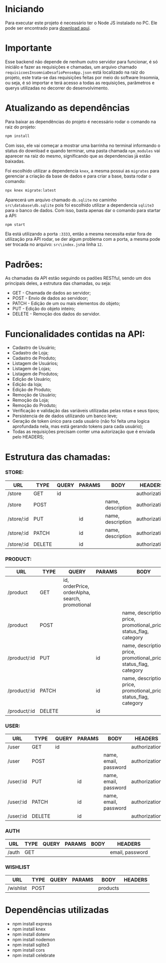 # Iniciando

Para executar este projeto é necessário ter o Node JS instalado no PC. Ele pode ser encontrado para [download aqui](https://nodejs.org/en/).

# Importante

Esse backend não depende de nenhum outro servidor para funcionar, é só iniciálo e fazer as requisições e chamadas, um arquivo chamado ````requisicoesInsomniaDesafioPenseApp.json```` está localizado na raiz do projeto, este trata-se das requisições feitas por meio do software Insomnia, ou seja, é só importar e terá acesso a todas as requisições, parâmetros e querys utilizadas no decorrer do desenvolvimento.

# Atualizando as dependências

Para baixar as dependências do projeto é necessário rodar o comando na raiz do projeto:

```sh
npm install
```
Com isso, ele vai começar a mostrar uma barrinha no terminal informando o status do download e quando terminar, uma pasta chamada ```npm_modules``` vai aparecer na raiz do mesmo, significando que as dependencias já estão baixadas.

Foi escolhido utilizar a dependencia ```knex```, a mesma possui as ```migrates``` para gerenciar a criação da base de dados e para criar a base, basta rodar o comando:
```sh
npx knex migrate:latest
```
Aparecerá um arquivo chamado ```db.sqlite``` no caminho ```src\database\db.sqlite``` pois foi escolhido utilizar a dependencia ```sqlite3``` para o banco de dados. Com isso, basta apenas dar o comando para startar a API:
```sh
npm start
```
Ela está utilizando a porta ```:3333```, então a mesma necessita estar fora de utilização pra API rodar, se der algum problema com a porta, a mesma pode ser trocada no arquivo: ```src\index.js```na linha ```12```.


# Padrões:
As chamadas da API estão seguindo os padões RESTful, sendo um dos principais deles, a estrutura das chamadas, ou seja:
- GET - Chamada de dados ao servidor;
- POST - Envio de dados ao servidoor;
- PATCH - Edição de um ou mais elementos do objeto;
- PUT - Edição do objeto inteiro;
- DELETE - Remoção dos dados do servidor.


# Funcionalidades contidas na API:
- Cadastro de Usuário;
- Cadastro de Loja;
- Cadastro de Produto;
- Listagem de Usuários;
- Listagem de Lojas;
- Listagem de Produtos;
- Edição de Usuário;
- Edição da loja;
- Edição de Produto;
- Remoção de Usuário;
- Remoção da Loja;
- Remoção do Produto;
- Verificação e validação das variáveis utilizadas pelas rotas e seus tipos;
- Persistencia de de dados utilizando um banco leve;
- Geração de token único para cada usuário (não foi feita uma logica aprofundada nela, mas está gerando tokens para cada usuário);
- Todas as requisições precisam conter uma autorização que é enviada pelo HEADERS;

# Estrutura das chamadas:
### STORE:

| URL | TYPE   | QUERY | PARAMS | BODY              | HEADERS       |
|--|--------|-------|--------|-------------------|---------------|
| /store | GET    | id    |        |                   | authorization |
| /store| POST   |       |        | name, description | authorization |
| /store/:id | PUT    |       | id     | name, description | authorization |
| /store/:id | PATCH  |       | id     | name, description | authorization |
| /store/:id| DELETE |       | id     |                   | authorization |

### PRODUCT:

|URL | TYPE   | QUERY                                           | PARAMS | BODY                                                               | HEADERS       |
|--|--------|-------------------------------------------------|--------|--------------------------------------------------------------------|---------------|
| /product| GET    | id, orderPrice, orderAlpha, search, promotional |        |                                                                    | authorization |
| /product| POST   |                                                 |        | name, description, price, promotional_price, status_flag, category | authorization |
| /product/:id| PUT    |                                                 | id     | name, description, price, promotional_price, status_flag, category | authorization |
| /product/:id| PATCH  |                                                 | id     | name, description, price, promotional_price, status_flag, category | authorization |
| /product/:id| DELETE |                                                 | id     |                                                                    | authorization |

### USER:

| URL| TYPE   | QUERY | PARAMS | BODY                  | HEADERS       |
|--|--------|-------|--------|-----------------------|---------------|
| /user| GET    | id    |        |                       | authorization |
| /user| POST   |       |        | name, email, password | authorization |
| /user/:id| PUT    |       | id     | name, email, password | authorization |
| /user/:id| PATCH  |       | id     | name, email, password | authorization |
| /user/:id| DELETE |       | id     |                       | authorization |


### AUTH

|URL| TYPE   | QUERY | PARAMS | BODY                  | HEADERS         |
|---|--------|-------|--------|-----------------------|-----------------|
|/auth| GET    |       |        |                       | email, password |

### WISHLIST

| URL| TYPE   | QUERY | PARAMS | BODY                  | HEADERS         |
|--|--------|-------|--------|-----------------------|-----------------|
|/wishlist | POST   |       |        | products              |                 |
# Dependências utilizadas
- npm install express
- npm install knex
- npm install dotenv
- npm install nodemon
- npm install sqlite3
- npm install cors
- npm install celebrate
